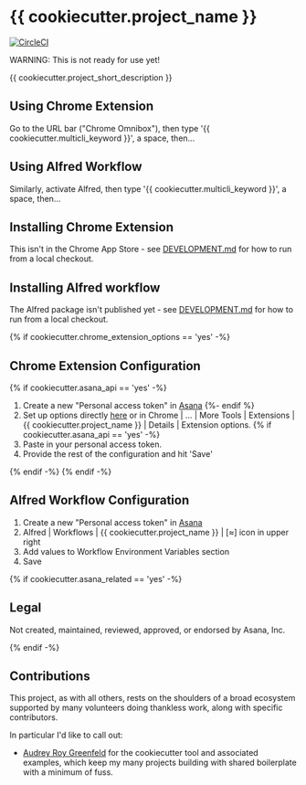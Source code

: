 # {{ cookiecutter.project_name }}

[![CircleCI](https://circleci.com/gh/apiology/{{cookiecutter.project_slug}}.svg?style=svg)](https://circleci.com/gh/apiology/{{cookiecutter.project_slug}})

WARNING: This is not ready for use yet!

{{ cookiecutter.project_short_description }}

## Using Chrome Extension

Go to the URL bar ("Chrome Omnibox"), then type '{{ cookiecutter.multicli_keyword }}', a space, then...

## Using Alfred Workflow

Similarly, activate Alfred, then type '{{ cookiecutter.multicli_keyword }}', a space, then...

## Installing Chrome Extension

This isn't in the Chrome App Store - see [DEVELOPMENT.md](./DEVELOPMENT.md) for how to run from a local checkout.

## Installing Alfred workflow

The Alfred package isn't published yet - see [DEVELOPMENT.md](./DEVELOPMENT.md) for how to run from a local checkout.

{% if cookiecutter.chrome_extension_options == 'yes' -%}
## Chrome Extension Configuration

{% if cookiecutter.asana_api == 'yes' -%}
1. Create a new "Personal access token" in
   [Asana](https://app.asana.com/0/my-apps)
{%- endif %}
1. Set up options directly
   [here](chrome-extension://TBD/options.html)
   or in Chrome | … | More Tools | Extensions | {{ cookiecutter.project_name }} |
   Details | Extension options.
{% if cookiecutter.asana_api == 'yes' -%}
1. Paste in your personal access token.
1. Provide the rest of the configuration and hit 'Save'

{% endif -%}
{% endif -%}

## Alfred Workflow Configuration

1. Create a new "Personal access token" in
   [Asana](https://app.asana.com/0/my-apps)
1. Alfred | Workflows | {{ cookiecutter.project_name }} | [≈] icon in upper right
1. Add values to Workflow Environment Variables section
1. Save

{% if cookiecutter.asana_related == 'yes' -%}
## Legal

Not created, maintained, reviewed, approved, or endorsed by Asana, Inc.

{% endif -%}

## Contributions

This project, as with all others, rests on the shoulders of a broad
ecosystem supported by many volunteers doing thankless work, along
with specific contributors.

In particular I'd like to call out:

* [Audrey Roy Greenfeld](https://github.com/audreyfeldroy) for the
  cookiecutter tool and associated examples, which keep my many
  projects building with shared boilerplate with a minimum of fuss.
